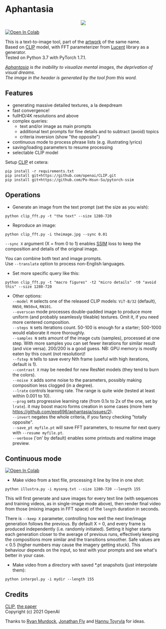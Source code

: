 # Aphantasia

<p align='center'><img src='_out/Aphantasia.jpg' /></p>

[![Open In Colab](https://colab.research.google.com/assets/colab-badge.svg)](https://colab.research.google.com/github/eps696/aphantasia/blob/master/Aphantasia.ipynb)

This is a text-to-image tool, part of the [artwork] of the same name.   
Based on [CLIP] model, with FFT parameterizer from [Lucent] library as a generator.  
Tested on Python 3.7 with PyTorch 1.7.1. 

*[Aphantasia] is the inability to visualize mental images, the deprivation of visual dreams.  
The image in the header is generated by the tool from this word.*

## Features
* generating massive detailed textures, a la deepdream
* fast convergence!
* fullHD/4K resolutions and above
* complex queries:
	* text and/or image as main prompts
	* additional text prompts for fine details and to subtract (avoid) topics
	* criteria inversion (show "the opposite")
* continuous mode to process phrase lists (e.g. illustrating lyrics)
* saving/loading parameters to resume processing
* selectable CLIP model

Setup [CLIP] et cetera:
```
pip install -r requirements.txt
pip install git+https://github.com/openai/CLIP.git
pip install git+https://github.com/Po-Hsun-Su/pytorch-ssim
```

## Operations

* Generate an image from the text prompt (set the size as you wish):
```
python clip_fft.py -t "the text" --size 1280-720
```
* Reproduce an image:
```
python clip_fft.py -i theimage.jpg --sync 0.01
```
`--sync X` argument (X = from 0 to 1) enables [SSIM] loss to keep the composition and details of the original image. 

You can combine both text and image prompts.  
Use `--translate` option to process non-English languages. 

* Set more specific query like this:
```
python clip_fft.py -t "macro figures" -t2 "micro details" -t0 "avoid this" --size 1280-720 
```
* Other options:  
`--model M` selects one of the released CLIP models: `ViT-B/32` (default), `RN50`, `RN50x4`, `RN101`.  
`--overscan` mode processes double-padded image to produce more uniform (and probably seamlessly tileable) textures. Omit it, if you need more centered composition.  
`--steps N` sets iterations count. 50-100 is enough for a starter; 500-1000 would elaborate it more thoroughly.  
`--samples N` sets amount of the image cuts (samples), processed at one step. With more samples you can set fewer iterations for similar result (and vice versa). 200/200 is a good guess. NB: GPU memory is mostly eaten by this count (not resolution)!  
`--fstep N` tells to save every Nth frame (useful with high iterations, default is 1).  
`--contrast X` may be needed for new ResNet models (they tend to burn the colors).  
`--noise X` adds some noise to the parameters, possibly making composition less clogged (in a degree).  
`--lrate` controls learning rate. The range is quite wide (tested at least within 0.001 to 10).  
`--prog` sets progressive learning rate (from 0.1x to 2x of the one, set by `lrate`). it may boost macro forms creation in some cases (more here https://github.com/eps696/aphantasia/issues/2).  
`--invert` negates the whole criteria, if you fancy checking "totally opposite".  
`--save_pt myfile.pt` will save FFT parameters, to resume for next query with `--resume myfile.pt`.  
`--verbose` ('on' by default) enables some printouts and realtime image preview.  

## Continuous mode 
[![Open In Colab](https://colab.research.google.com/assets/colab-badge.svg)](https://colab.research.google.com/github/eps696/aphantasia/blob/master/Illustra.ipynb)

* Make video from a text file, processing it line by line in one shot:
```
python illustra.py -i mysong.txt --size 1280-720 --length 155
```
This will first generate and save images for every text line (with sequences and training videos, as in single-image mode above), then render final video from those (mixing images in FFT space) of the `length` duration in seconds.  

There is `--keep X` parameter, controlling how well the next line/image generation follows the previous. By default X = 0, and every frame is produced independently (i.e. randomly initiated). 
Setting it higher starts each generation closer to the average of previous runs, effectively keeping the compositions more similar and the transitions smoother. Safe values are < 0.5 (higher numbers may cause the imagery getting stuck). This behaviour depends on the input, so test with your prompts and see what's better in your case.

* Make video from a directory with saved *.pt snapshots (just interpolate them):
```
python interpol.py -i mydir --length 155
```

## Credits

[CLIP], [the paper]  
Copyright (c) 2021 OpenAI

Thanks to [Ryan Murdock], [Jonathan Fly] and [Hannu Toyryla] for ideas.

[artwork]: <https://vimeo.com/518360242>
[Aphantasia]: <https://en.wikipedia.org/wiki/Aphantasia>
[CLIP]: <https://openai.com/blog/clip>
[Lucent]: <https://github.com/greentfrapp/lucent>
[SSIM]: <https://github.com/Po-Hsun-Su/pytorch-ssim>
[Ryan Murdock]: <https://twitter.com/advadnoun>
[Jonathan Fly]: <https://twitter.com/jonathanfly>
[Hannu Toyryla]: <https://twitter.com/htoyryla>
[the paper]: <https://arxiv.org/abs/2103.00020>
